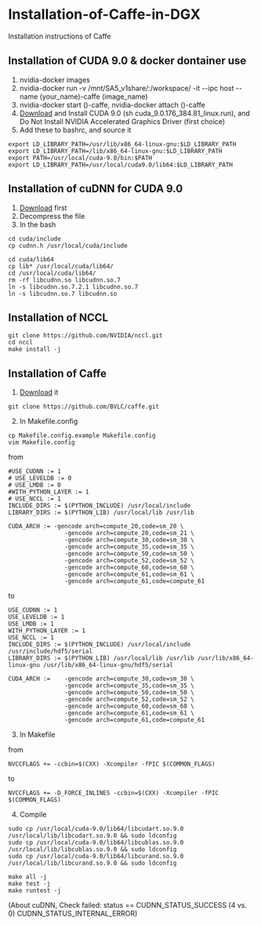# Installation-of-Caffe-in-DGX
Installation instructions of Caffe

## Installation of CUDA 9.0 & docker dontainer use
1. nvidia-docker images
2. nvidia-docker run -v /mnt/SA5_v1share/:/workspace/ -it --ipc host --name (your_name)-caffe (image_name)
3. nvidia-docker start ()-caffe, nvidia-docker attach ()-caffe
4. [Download](https://developer.nvidia.com/cuda-90-download-archive) and Install CUDA 9.0 (sh cuda_9.0.176_384.81_linux.run), and Do Not Install NVIDIA Accelerated Graphics Driver (first choice)
5. Add these to bashrc, and source it
```
export LD_LIBRARY_PATH=/usr/lib/x86_64-linux-gnu:$LD_LIBRARY_PATH
export LD_LIBRARY_PATH=/lib/x86_64-linux-gnu:$LD_LIBRARY_PATH
export PATH=/usr/local/cuda-9.0/bin:$PATH
export LD_LIBRARY_PATH=/usr/local/cuda9.0/lib64:$LD_LIBRARY_PATH
```

## Installation of cuDNN for CUDA 9.0
1. [Download](https://developer.nvidia.com/rdp/cudnn-download) first
2. Decompress the file
3. In the bash
```
cd cuda/include
cp cudnn.h /usr/local/cuda/include

cd cuda/lib64
cp lib* /usr/local/cuda/lib64/    
cd /usr/local/cuda/lib64/
rm -rf libcudnn.so libcudnn.so.7     
ln -s libcudnn.so.7.2.1 libcudnn.so.7  
ln -s libcudnn.so.7 libcudnn.so
```
## Installation of NCCL
```
git clone https://github.com/NVIDIA/nccl.git
cd nccl
make install -j
```

## Installation of Caffe
1. [Download](https://github.com/BVLC/caffe) it
```
git clone https://github.com/BVLC/caffe.git  
```
2. In Makefile.config
```
cp Makefile.config.example Makefile.config
vim Makefile.config
```
from
```
#USE_CUDNN := 1
# USE_LEVELDB := 0
# USE_LMDB := 0
#WITH_PYTHON_LAYER := 1
# USE_NCCL := 1
INCLUDE_DIRS := $(PYTHON_INCLUDE) /usr/local/include
LIBRARY_DIRS := $(PYTHON_LIB) /usr/local/lib /usr/lib 

CUDA_ARCH := -gencode arch=compute_20,code=sm_20 \
                -gencode arch=compute_20,code=sm_21 \
                -gencode arch=compute_30,code=sm_30 \
                -gencode arch=compute_35,code=sm_35 \
                -gencode arch=compute_50,code=sm_50 \
                -gencode arch=compute_52,code=sm_52 \
                -gencode arch=compute_60,code=sm_60 \
                -gencode arch=compute_61,code=sm_61 \
                -gencode arch=compute_61,code=compute_61
```
to
```
USE_CUDNN := 1
USE_LEVELDB := 1
USE_LMDB := 1
WITH_PYTHON_LAYER := 1
USE_NCCL := 1
INCLUDE_DIRS := $(PYTHON_INCLUDE) /usr/local/include /usr/include/hdf5/serial
LIBRARY_DIRS := $(PYTHON_LIB) /usr/local/lib /usr/lib /usr/lib/x86_64-linux-gnu /usr/lib/x86_64-linux-gnu/hdf5/serial

CUDA_ARCH :=    -gencode arch=compute_30,code=sm_30 \
                -gencode arch=compute_35,code=sm_35 \
                -gencode arch=compute_50,code=sm_50 \
                -gencode arch=compute_52,code=sm_52 \
                -gencode arch=compute_60,code=sm_60 \
                -gencode arch=compute_61,code=sm_61 \
                -gencode arch=compute_61,code=compute_61

```
3. In Makefile  

from
```
NVCCFLAGS += -ccbin=$(CXX) -Xcompiler -fPIC $(COMMON_FLAGS)
```
to
```
NVCCFLAGS += -D_FORCE_INLINES -ccbin=$(CXX) -Xcompiler -fPIC $(COMMON_FLAGS)
```
4. Compile
```
sudo cp /usr/local/cuda-9.0/lib64/libcudart.so.9.0 /usr/local/lib/libcudart.so.9.0 && sudo ldconfig
sudo cp /usr/local/cuda-9.0/lib64/libcublas.so.9.0 /usr/local/lib/libcublas.so.9.0 && sudo ldconfig
sudo cp /usr/local/cuda-9.0/lib64/libcurand.so.9.0 /usr/local/lib/libcurand.so.9.0 && sudo ldconfig
```
```
make all -j
make test -j
make runtest -j
```
(About cuDNN, Check failed: status == CUDNN_STATUS_SUCCESS (4 vs. 0)  CUDNN_STATUS_INTERNAL_ERROR)
